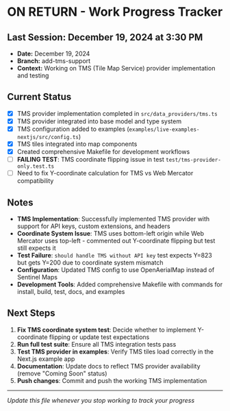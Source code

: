 # ON RETURN - Work Progress Tracker

## Last Session: December 19, 2024 at 3:30 PM
- **Date:** December 19, 2024
- **Branch:** add-tms-support
- **Context:** Working on TMS (Tile Map Service) provider implementation and testing

## Current Status
- [x] TMS provider implementation completed in `src/data_providers/tms.ts`
- [x] TMS provider integrated into base model and type system
- [x] TMS configuration added to examples (`examples/live-examples-nextjs/src/config.ts`)
- [x] TMS tiles integrated into map components
- [x] Created comprehensive Makefile for development workflows
- [ ] **FAILING TEST**: TMS coordinate flipping issue in test `test/tms-provider-only.test.ts`
- [ ] Need to fix Y-coordinate calculation for TMS vs Web Mercator compatibility

## Notes
- **TMS Implementation**: Successfully implemented TMS provider with support for API keys, custom extensions, and headers
- **Coordinate System Issue**: TMS uses bottom-left origin while Web Mercator uses top-left - commented out Y-coordinate flipping but test still expects it
- **Test Failure**: `should handle TMS without API key` test expects Y=823 but gets Y=200 due to coordinate system mismatch
- **Configuration**: Updated TMS config to use OpenAerialMap instead of Sentinel Maps
- **Development Tools**: Added comprehensive Makefile with commands for install, build, test, docs, and examples

## Next Steps
1. **Fix TMS coordinate system test**: Decide whether to implement Y-coordinate flipping or update test expectations
2. **Run full test suite**: Ensure all TMS integration tests pass
3. **Test TMS provider in examples**: Verify TMS tiles load correctly in the Next.js example app
4. **Documentation**: Update docs to reflect TMS provider availability (remove "Coming Soon" status)
5. **Push changes**: Commit and push the working TMS implementation

---
*Update this file whenever you stop working to track your progress*

